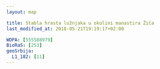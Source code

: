 ```yaml
---
layout: map

title: Stabla hrasta lužnjaka u okolini manastira Žiča
last_modified_at: 2018-05-21T19:19:17+02:00

WDPA: [555588979]
BioRaS: [253]
geoSrbija:
  L1_182: [11]
---
```

